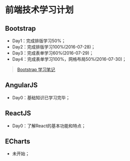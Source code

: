 # 前端技术学习计划
## Bootstrap
* Day1：完成排版学习50%；
* Day2：完成排版学习100%(2016-07-28)；
* Day3：完成表单学习60%(2016-07-29)；
* Day4：完成表单学习100%，网格布局50%(2016-07-30)；

> [Bootstrap 学习笔记](https://github.com/coolhwm/learning-front-end-dev/tree/master/app/bootstrap)

## AngularJS
* Day0：基础知识已学习完毕；

## ReactJS
* Day0：了解React的基本功能和特点；

## ECharts
* 未开始；